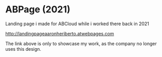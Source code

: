 # ABPage (2021)
Landing page i made for ABCloud while i worked there back in 2021

http://landingpageaaronheriberto.atwebpages.com

The link above is only to showcase my work, as the company no longer uses this design.
